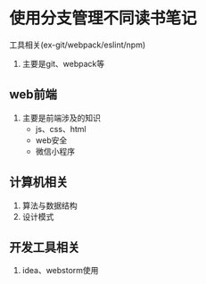 # 使用分支管理不同读书笔记

工具相关(ex-git/webpack/eslint/npm)
1. 主要是git、webpack等

## web前端

1. 主要是前端涉及的知识
	- js、css、html
	- web安全
	- 微信小程序

## 计算机相关

1. 算法与数据结构
2. 设计模式

## 开发工具相关

1. idea、webstorm使用

